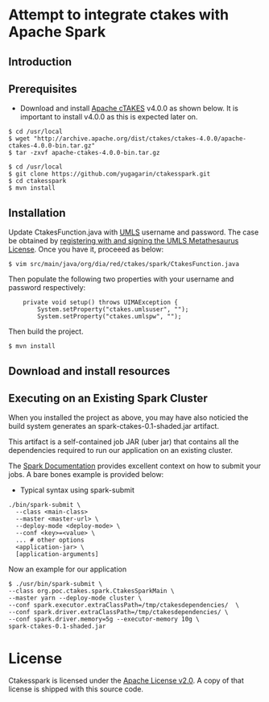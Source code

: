 # Attempt to integrate ctakes with Apache Spark
## Introduction


## Prerequisites
 * Download and install [Apache cTAKES](http://ctakes.apache.org) v4.0.0 as shown below. It is important to install v4.0.0 as this is expected later on.
```
$ cd /usr/local
$ wget "http://archive.apache.org/dist/ctakes/ctakes-4.0.0/apache-ctakes-4.0.0-bin.tar.gz"
$ tar -zxvf apache-ctakes-4.0.0-bin.tar.gz
```

```
$ cd /usr/local
$ git clone https://github.com/yugagarin/ctakesspark.git
$ cd ctakesspark
$ mvn install 
 ```

## Installation
Update CtakesFunction.java with [UMLS](http://www.nlm.nih.gov/research/umls/) username and password.
The case be obtained by [registering with and signing the UMLS Metathesaurus License](https://uts.nlm.nih.gov//license.html). Once you have it, proceeed as below:
```
$ vim src/main/java/org/dia/red/ctakes/spark/CtakesFunction.java
```
Then populate the following two properties with your username and password respectively:
```
	private void setup() throws UIMAException {
		System.setProperty("ctakes.umlsuser", "");
		System.setProperty("ctakes.umlspw", "");
```
Then build the project.
```
$ mvn install
```

## Download and install resources


## Executing on an Existing Spark Cluster
When you installed the project as above, you may have also noticied the build system generates an spark-ctakes-0.1-shaded.jar artifact.

This artifact is a self-contained job JAR (uber jar) that contains all the dependencies required to run our application on an existing cluster.

The [Spark Documentation](https://spark.apache.org/docs/1.1.0/submitting-applications.html) provides excellent context on how to submit your jobs. A bare bones example is provided below:
 * Typical syntax using spark-submit
```
./bin/spark-submit \
  --class <main-class>
  --master <master-url> \
  --deploy-mode <deploy-mode> \
  --conf <key>=<value> \
  ... # other options
  <application-jar> \
  [application-arguments]
```
Now an example for our application
```
$ ./usr/bin/spark-submit \
--class org.poc.ctakes.spark.CtakesSparkMain \
--master yarn --deploy-mode cluster \
--conf spark.executor.extraClassPath=/tmp/ctakesdependencies/  \
--conf spark.driver.extraClassPath=/tmp/ctakesdependencies/ \
--conf spark.driver.memory=5g --executor-memory 10g \
spark-ctakes-0.1-shaded.jar

```

# License
Ctakesspark is licensed under the [Apache License v2.0](http://www.apache.org/licenses/LICENSE-2.0).
A copy of that license is shipped with this source code.
